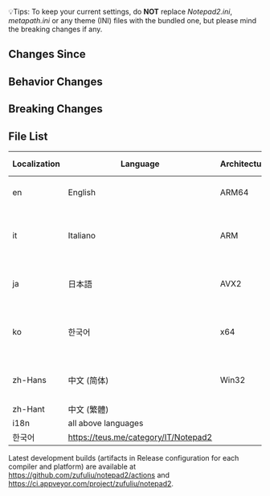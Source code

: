 💡Tips: To keep your current settings, do **NOT** replace *Notepad2.ini*, *metapath.ini* or any theme (INI) files with the bundled one, but please mind the breaking changes if any.

## Changes Since

## Behavior Changes

## Breaking Changes

## File List
| Localization | Language | Architecture | Minimum System |
|--|--|--|--|
| en | English | ARM64 | Windows 10 on ARM |
| it | Italiano | ARM | Windows RT (Windows 8 on ARM) |
| ja | 日本語 | AVX2 | 64-bit Windows 7, Server 2008 R2 |
| ko | 한국어 | x64 | 64-bit Windows Vista, Server 2008 |
| zh-Hans | 中文 (简体) | Win32 | Windows XP, Server 2003 |
| zh-Hant | 中文 (繁體) |
| i18n | all above languages |
| 한국어 | https://teus.me/category/IT/Notepad2 |

Latest development builds (artifacts in Release configuration for each compiler and platform) are available at https://github.com/zufuliu/notepad2/actions and https://ci.appveyor.com/project/zufuliu/notepad2.
